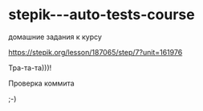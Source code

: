 ﻿# stepik---auto-tests-course
домашние задания к курсу

https://stepik.org/lesson/187065/step/7?unit=161976

Тра-та-та)))!

Проверка коммита

;-)